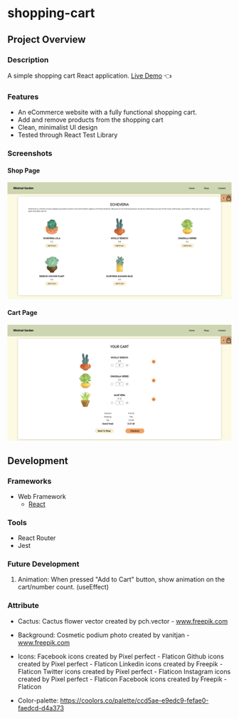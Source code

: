# shopping-cart

## Project Overview

### Description
A simple shopping cart React application.
[Live Demo](https://lemuellin.github.io/shopping-cart/) :point_left:


### Features
- An eCommerce website with a fully functional shopping cart.
- Add and remove products from the shopping cart
- Clean, minimalist UI design
- Tested through React Test Library

### Screenshots
#### Shop Page
![image](/src/asset/screenshot/Shop%20Page.png)
#### Cart Page
![image](/src/asset/screenshot/Cart%20Page.png)

## Development

### Frameworks
- Web Framework
	- [React](https://reactjs.org/)

### Tools
- React Router
- Jest

### Future Development
1. Animation: When pressed "Add to Cart" button, show animation on the cart/number count. (useEffect)

### Attribute
- Cactus: 
Cactus flower vector created by pch.vector - www.freepik.com

- Background:
Cosmetic podium photo created by vanitjan - www.freepik.com

- Icons:
Facebook icons created by Pixel perfect - Flaticon
Github icons created by Pixel perfect - Flaticon
Linkedin icons created by Freepik - Flaticon
Twitter icons created by Pixel perfect - Flaticon
Instagram icons created by Pixel perfect - Flaticon
Facebook icons created by Freepik - Flaticon

- Color-palette:
https://coolors.co/palette/ccd5ae-e9edc9-fefae0-faedcd-d4a373